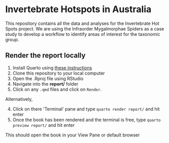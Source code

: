 # Invertebrate Hotspots in Australia

This repository contains all the data and analyses for the Invertebrate Hot Spots project. 
We are using the Infraorder Mygalmorphae Spiders as a case study to develop a workflow to identify areas of interest for the taxonomic group.

## Render the report locally

1. Install Quarto using [these instructions](https://quarto.org/docs/get-started/)
2. Clone this repository to your local computer
3. Open the .Rproj file using RStudio
4. Navigate into the **report/** folder
4. Click on any `.qmd` files and click on `Render`. 

Alternatively,

4. Click on there 'Terminal' pane and type `quarto render report/` and hit enter
5. Once the book has been rendered and the terminal is free, type `quarto preview report/` and hit enter


This should open the book in your View Pane or default browser
